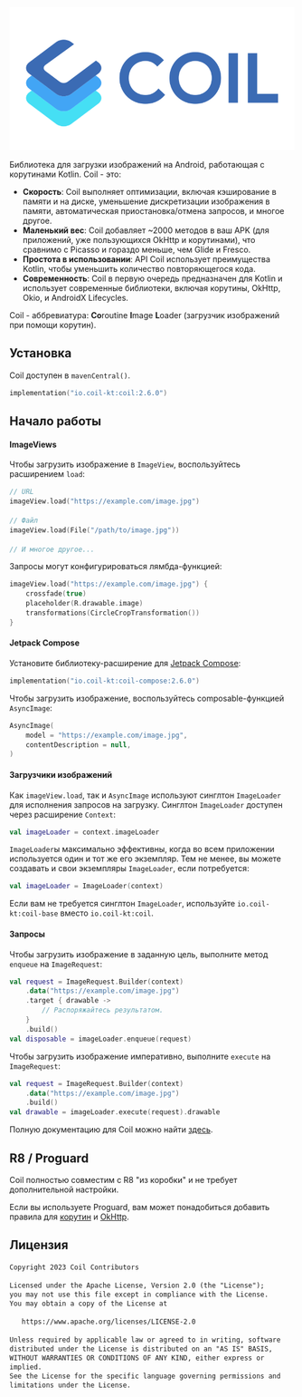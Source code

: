 ﻿![Coil](logo.svg)

Библиотека для загрузки изображений на Android, работающая с корутинами Kotlin. Coil - это:

- **Скорость**: Coil выполняет оптимизации, включая кэширование в памяти и на диске, уменьшение дискретизации изображения в памяти, автоматическая приостановка/отмена запросов, и многое другое.
- **Маленький вес**: Coil добавляет ~2000 методов в ваш APK (для приложений, уже пользующихся OkHttp и корутинами), что сравнимо с Picasso и гораздо меньше, чем Glide и Fresco.
- **Простота в использовании**: API Coil использует преимущества Kotlin, чтобы уменьшить количество повторяющегося кода.
- **Современность**: Coil в первую очередь предназначен для Kotlin и использует современные библиотеки, включая корутины, OkHttp, Okio, и AndroidX Lifecycles.

Coil - аббревиатура: **Co**routine **I**mage **L**oader (загрузчик изображений при помощи корутин).

## Установка

Coil доступен в `mavenCentral()`.

```kotlin
implementation("io.coil-kt:coil:2.6.0")
```

## Начало работы

#### ImageViews

Чтобы загрузить изображение в `ImageView`, воспользуйтесь расширением `load`:

```kotlin
// URL
imageView.load("https://example.com/image.jpg")

// Файл
imageView.load(File("/path/to/image.jpg"))

// И многое другое...
```

Запросы могут конфигурироваться лямбда-функцией:

```kotlin
imageView.load("https://example.com/image.jpg") {
    crossfade(true)
    placeholder(R.drawable.image)
    transformations(CircleCropTransformation())
}
```

#### Jetpack Compose

Установите библиотеку-расширение для [Jetpack Compose](https://developer.android.com/jetpack/compose):

```kotlin
implementation("io.coil-kt:coil-compose:2.6.0")
```

Чтобы загрузить изображение, воспользуйтесь composable-функцией `AsyncImage`:

```kotlin
AsyncImage(
    model = "https://example.com/image.jpg",
    contentDescription = null,
)
```

#### Загрузчики изображений

Как `imageView.load`, так и `AsyncImage` используют синглтон `ImageLoader` для исполнения запросов на загрузку. Синглтон `ImageLoader` доступен через расширение `Context`:

```kotlin
val imageLoader = context.imageLoader
```

`ImageLoader`ы максимально эффективны, когда во всем приложении используется один и тот же его экземпляр. Тем не менее, вы можете создавать и свои экземпляры `ImageLoader`, если потребуется:

```kotlin
val imageLoader = ImageLoader(context)
```

Если вам не требуется синглтон `ImageLoader`, используйте `io.coil-kt:coil-base` вместо `io.coil-kt:coil`.

#### Запросы

Чтобы загрузить изображение в заданную цель, выполните метод `enqueue` на `ImageRequest`:

```kotlin
val request = ImageRequest.Builder(context)
    .data("https://example.com/image.jpg")
    .target { drawable ->
        // Распоряжайтесь результатом.
    }
    .build()
val disposable = imageLoader.enqueue(request)
```

Чтобы загрузить изображение императивно, выполните `execute` на `ImageRequest`:

```kotlin
val request = ImageRequest.Builder(context)
    .data("https://example.com/image.jpg")
    .build()
val drawable = imageLoader.execute(request).drawable
```

Полную документацию для Coil можно найти [здесь](https://coil-kt.github.io/coil/getting_started/).

## R8 / Proguard

Coil полностью совместим с R8 "из коробки" и не требует дополнительной настройки.

Если вы используете Proguard, вам может понадобиться добавить правила для [корутин](https://github.com/Kotlin/kotlinx.coroutines/blob/master/kotlinx-coroutines-core/jvm/resources/META-INF/proguard/coroutines.pro) и [OkHttp](https://github.com/square/okhttp/blob/master/okhttp/src/main/resources/META-INF/proguard/okhttp3.pro).

## Лицензия

    Copyright 2023 Coil Contributors

    Licensed under the Apache License, Version 2.0 (the "License");
    you may not use this file except in compliance with the License.
    You may obtain a copy of the License at

       https://www.apache.org/licenses/LICENSE-2.0

    Unless required by applicable law or agreed to in writing, software
    distributed under the License is distributed on an "AS IS" BASIS,
    WITHOUT WARRANTIES OR CONDITIONS OF ANY KIND, either express or implied.
    See the License for the specific language governing permissions and
    limitations under the License.
